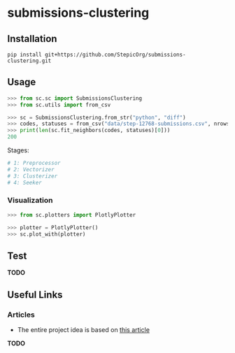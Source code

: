 # submissions-clustering

## Installation

`pip install git+https://github.com/StepicOrg/submissions-clustering.git`

## Usage

```python
>>> from sc.sc import SubmissionsClustering
>>> from sc.utils import from_csv

>>> sc = SubmissionsClustering.from_str("python", "diff")
>>> codes, statuses = from_csv("data/step-12768-submissions.csv", nrows=1000)
>>> print(len(sc.fit_neighbors(codes, statuses)[0]))
200
```

Stages:

```python
# 1: Preprocessor
# 2: Vectorizer
# 3: Clusterizer
# 4: Seeker
```

### Visualization

```python
>>> from sc.plotters import PlotlyPlotter

>>> plotter = PlotlyPlotter()
>>> sc.plot_with(plotter)
```

## Test


**TODO**


## Useful Links

### Articles

* The entire project idea is based on [this article](http://dl.acm.org/citation.cfm?id=3053985 "Deep Knowledge Tracing On Programming Exercises")

**TODO**
